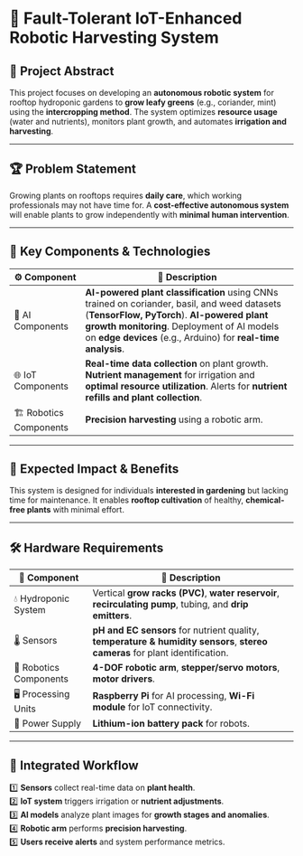 # 🌱 Fault-Tolerant IoT-Enhanced Robotic Harvesting System

## 📌 Project Abstract
This project focuses on developing an **autonomous robotic system** for rooftop hydroponic gardens to **grow leafy greens** (e.g., coriander, mint) using the **intercropping method**. The system optimizes **resource usage** (water and nutrients), monitors plant growth, and automates **irrigation and harvesting**.

---

## 🏆 Problem Statement
Growing plants on rooftops requires **daily care**, which working professionals may not have time for. A **cost-effective autonomous system** will enable plants to grow independently with **minimal human intervention**.

---

## 🚀 Key Components & Technologies
| ⚙️ **Component** | 📝 **Description** |
|---|---|
| 🤖 AI Components | **AI-powered plant classification** using CNNs trained on coriander, basil, and weed datasets (**TensorFlow, PyTorch**). **AI-powered plant growth monitoring**. Deployment of AI models on **edge devices** (e.g., Arduino) for **real-time analysis**. |
| 🌐 IoT Components | **Real-time data collection** on plant growth. **Nutrient management** for irrigation and **optimal resource utilization**. Alerts for **nutrient refills and plant collection**. |
| 🏗️ Robotics Components | **Precision harvesting** using a robotic arm. |

---

## 🎯 Expected Impact & Benefits
This system is designed for individuals **interested in gardening** but lacking time for maintenance. It enables **rooftop cultivation** of healthy, **chemical-free plants** with minimal effort.

---

## 🛠️ Hardware Requirements
| 🔧 **Component** | 📝 **Description** |
|---|---|
| 💧 Hydroponic System | Vertical **grow racks (PVC)**, **water reservoir**, **recirculating pump**, tubing, and **drip emitters**. |
| 🌡️ Sensors | **pH and EC sensors** for nutrient quality, **temperature & humidity sensors**, **stereo cameras** for plant identification. |
| 🤖 Robotics Components | **4-DOF robotic arm**, **stepper/servo motors**, **motor drivers**. |
| 🖥️ Processing Units | **Raspberry Pi** for AI processing, **Wi-Fi module** for IoT connectivity. |
| 🔋 Power Supply | **Lithium-ion battery pack** for robots. |

---

## 🔄 Integrated Workflow
1️⃣ **Sensors** collect real-time data on **plant health**.  
2️⃣ **IoT system** triggers irrigation or **nutrient adjustments**.  
3️⃣ **AI models** analyze plant images for **growth stages and anomalies**.  
4️⃣ **Robotic arm** performs **precision harvesting**.  
5️⃣ **Users receive alerts** and system performance metrics.  

